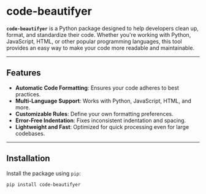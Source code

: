 # code-beautifyer

**`code-beautifyer`** is a Python package designed to help developers clean up, format, and standardize their code. Whether you're working with Python, JavaScript, HTML, or other popular programming languages, this tool provides an easy way to make your code more readable and maintainable.

---

## Features

- **Automatic Code Formatting**: Ensures your code adheres to best practices.
- **Multi-Language Support**: Works with Python, JavaScript, HTML, and more.
- **Customizable Rules**: Define your own formatting preferences.
- **Error-Free Indentation**: Fixes inconsistent indentation and spacing.
- **Lightweight and Fast**: Optimized for quick processing even for large codebases.

---

## Installation

Install the package using `pip`:

```bash
pip install code-beautifyer
